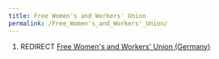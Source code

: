 ```yaml
---
title: Free Women's and Workers' Union
permalink: /Free_Women's_and_Workers'_Union/
---
```


1.  REDIRECT [Free Women's and Workers' Union
    (Germany)](Free_Women's_and_Workers'_Union_(Germany).md "wikilink")